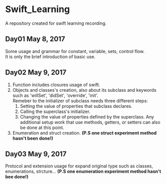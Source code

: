# Swift_Learning
A repository created for swift learning recording.

## Day01 May 8, 2017
Some usage and grammar for constant, variable, sets, control flow.     
It is only the brief introduction of basic use.

## Day02 May 9, 2017
1. Function includes closures usage of swift.
2. Objects and classes's creation, also about its subclass and keywords such as 'willSet', 'didSet', 'override', 'init'.    
Remeber to the initializer of subclass needs three different steps:    
	1. Setting the value of properties that subclass declares.
	2. Calling the superclass's initializer.
	3. Changing the value of properties defined by the superclass. Any additional setup work that use methods, getters, or setters can also be done at this point.
3. Enumeration and struct creation.	
**(P.S one struct experiment method hasn't been done!)**

## Day03 May 9, 2017
Protocol and extension usage for expand original type such as classes, enumerations, strcture...
**(P.S one enumeration experiment method hasn't bee done!)**